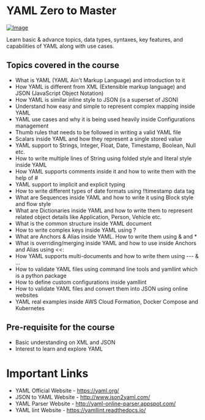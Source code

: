 # YAML Zero to Master

[![Image](https://udemy-image-web-upload.s3.amazonaws.com:443/redactor/raw/article_lecture/2022-08-02_02-31-52-6470786061b9c1be9b2cc6f77808b162.png "YAML Zero to Master")](https://www.udemy.com/course/yaml-zero-to-master/?referralCode=86106E18E5DA5F21D0E1)

Learn basic & advance topics, data types, syntaxes, key features, and capabilities of YAML along with use cases.

## Topics covered in the course

* What is YAML (YAML Ain't Markup Language) and introduction to it
* How YAML is different from XML (Extensible markup language) and JSON (JavaScript Object Notation)
* How YAML is similar inline style to JSON (is a superset of JSON)
* Understand how easy and simple to represent complex mapping inside YAML
* YAML use cases and why it is being used heavily inside Configurations management
* Thumb rules that needs to be followed in writing a valid YAML file
* Scalars inside YAML and how they represent a single stored value
* YAML support to Strings, Integer, Float, Date, Timestamp, Boolean, Null etc.
* How to write multiple lines of String using folded style and literal style inside YAML
* How YAML supports comments inside it and how to write them with the help of #
* YAML support to implicit and explicit typing
* How to write different types of date formats using !!timestamp data tag
* What are Sequences inside YAML and how to write it using Block style and flow style
* What are Dictionaries inside YAML and how to write them to represent related object details like Application, Person, Vehicle etc.
* What is the common structure inside YAML document
* How to write complex keys inside YAML using ? 
* What are Anchors & Alias inside YAML. How to write them using & and *
* What is overriding/merging inside YAML and how to use inside Anchors and Alias using <<:
* How YAML supports multi-documents and how to write them using --- & ...
* How to validate YAML files using command line tools and yamllint which is a python package
* How to define custom configurations inside yamllint
* How to validate YAML files and convert them into JSON using online websites
* YAML real examples inside AWS Cloud Formation, Docker Compose and Kubernetes

## Pre-requisite for the course

- Basic understanding on XML and JSON
- Interest to learn and explore YAML

# Important Links
- YAML Official Website - https://yaml.org/
- JSON to YAML Website  - http://www.json2yaml.com/
- YAML Parser Website   - http://yaml-online-parser.appspot.com/
- YAML lint Website     - https://yamllint.readthedocs.io/

